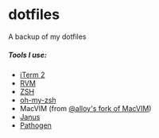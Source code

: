 dotfiles
========

A backup of my dotfiles


##### Tools I use:

* [iTerm 2](http://www.iterm2.com/)
* [RVM](http://rvm.beginrescueend.com)
* [ZSH](http://www.zsh.org/)
* [oh-my-zsh](https://github.com/robbyrussell/oh-my-zsh)
* MacVIM (from [@alloy's fork of MacVIM](https://github.com/alloy/macvim))
* [Janus](https://github.com/carlhuda/janus)
* [Pathogen](https://github.com/tpope/vim-pathogen)
